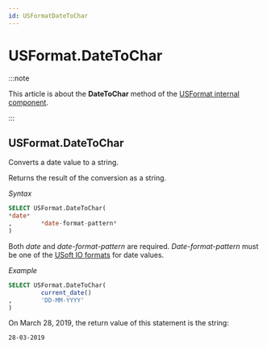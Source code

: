 ```yaml
---
id: USFormatDateToChar
---
```


# USFormat.DateToChar




:::note

This article is about the **DateToChar** method of the [USFormat internal component](/docs/Extensions/USFormat_internal_component).

:::

## **USFormat.DateToChar**

Converts a date value to a string.

Returns the result of the conversion as a string.

*Syntax*

```sql
SELECT USFormat.DateToChar(
*date*
,        *date-format-pattern*
)
```

Both *date* and *date-format-pattern* are required. *Date-format-pattern* must be one of the [USoft IO formats](/docs/Modeller_and_Rules_Engine/Domains/IO_formats.md) for date values.

*Example*

```sql
SELECT USFormat.DateToChar(
         current_date()
,        'DD-MM-YYYY'
)
```

On March 28, 2019, the return value of this statement is the string:

```
28-03-2019
```

 